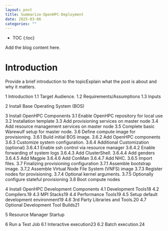 ```yaml
---
layout: post
title: Summarize-OpenHPC-Deployment
date: 2025-03-06
categories: ""
---
```


* TOC
{:toc}

Add the blog content here.

# Introduction
Provide a brief introduction to the topicExplain what the post is about and why it matters.

1 Introduction
1.1 Target Audience.
1.2 Requirements/Assumptions
1.3 Inputs

2 Install Base Operating System (BOS)

3 Install OpenHPC Components
3.1 Enable OpenHPC repository for local use
3.2 Installation template
3.3 Add provisioning services on master node
3.4 Add resource management services on master node
3.5 Complete basic Warewulf setup for master node.
3.6 Define compute image for provisioning.
3.6.1 Build initial BOS image.
3.6.2 Add OpenHPC components
3.6.3 Customize system configuration.
3.6.4 Additional Customization (optional)
3.6.4.1 Enable ssh control via resource manager
3.6.4.2 Enable forwarding of system logs
3.6.4.3 Add ClusterShell.
3.6.4.4 Add genders
3.6.4.5 Add Magpie
3.6.4.6 Add ConMan
3.6.4.7 Add NHC.
3.6.5 Import files.
3.7 Finalizing provisioning configuration
3.7.1 Assemble bootstrap image.
3.7.2 Assemble Virtual Node File System (VNFS) image
3.7.3 Register nodes for provisioning.
3.7.4 Optional kernel arguments.
3.7.5 Optionally configure stateful provisioning
3.8 Boot compute nodes

4 Install OpenHPC Development Components
4.1 Development Tools18
4.2 Compilers.19
4.3 MPI Stacks19
4.4 Performance Tools19
4.5 Setup default development environment19
4.6 3rd Party Libraries and Tools.20
4.7 Optional Development Tool Builds21

5 Resource Manager Startup

6 Run a Test Job
6.1 Interactive execution23
6.2 Batch execution.24